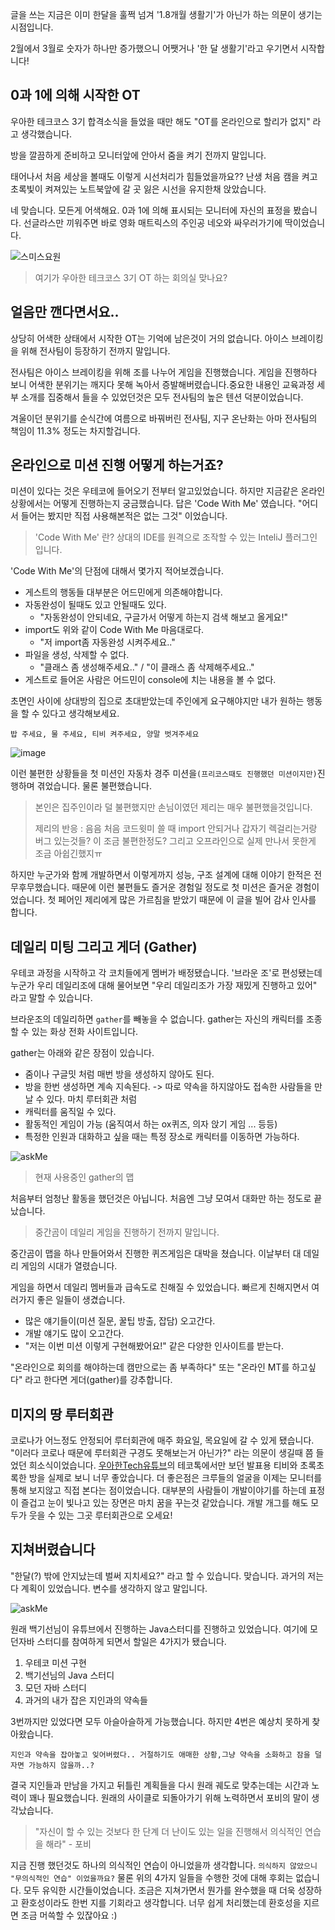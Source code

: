 글을 쓰는 지금은 이미 한달을 훌쩍 넘겨 '1.8개월 생활기'가 아닌가 하는 의문이 생기는 시점입니다.

2월에서 3월로 숫자가 하나만 증가했으니 어쨋거나 '한 달 생활기'라고 우기면서 시작합니다!



## 0과 1에 의해 시작한 OT
우아한 테크코스 3기 합격소식을 들었을 때만 해도 "OT를 온라인으로 할리가 없지" 라고 생각했습니다.

방을 깔끔하게 준비하고 모니터앞에 안아서 줌을 켜기 전까지 말입니다.

태어나서 처음 세상을 볼때도 이렇게 시선처리가 힘들었을까요?? 난생 처음 캠을 켜고 초록빛이 켜져있는 노트북앞에 갈 곳 잃은 시선을 유지한채 앉았습니다.

네 맞습니다. 모든게 어색해요. 0과 1에 의해 표시되는 모니터에 자신의 표정을 봤습니다. 선글라스만 끼워주면 바로 영화 매트릭스의 주인공 네오와 싸우러가기에 딱이었습니다.


![스미스요원](https://img1.daumcdn.net/thumb/R1280x0/?scode=mtistory2&fname=https%3A%2F%2Fblog.kakaocdn.net%2Fdn%2FEgBQ0%2Fbtq05n1hTSG%2FQ46PDKrUzOhSMgUjMcrj3K%2Fimg.jpg)

> 여기가 우아한 테크코스 3기 OT 하는 회의실 맞나요?

## 얼음만 깬다면서요..
상당히 어색한 상태에서 시작한 OT는 기억에 남은것이 거의 없습니다. 아이스 브레이킹을 위해 전사팀이 등장하기 전까지 말입니다.

전사팀은 아이스 브레이킹을 위해 조를 나누어 게임을 진행했습니다. 게임을 진행하다 보니 어색한 분위기는 깨지다 못해 녹아서 증발해버렸습니다.중요한 내용인 교육과정 세부 소개를 집중해서 들을 수 있었던것은 모두 전사팀의 높은 텐션 덕분이었습니다.

겨울이던 분위기를 순식간에 여름으로 바꿔버린 전사팀, 지구 온난화는 아마 전사팀의 책임이 11.3% 정도는 차지할겁니다.



## 온라인으로 미션 진행 어떻게 하는거죠?
미션이 있다는 것은 우테코에 들어오기 전부터 알고있었습니다. 하지만 지금같은 온라인 상황에서는 어떻게 진행하는지 궁금했습니다.
답은 'Code With Me' 였습니다. "어디서 들어는 봤지만 직접 사용해본적은 없는 그것" 이었습니다.

> 'Code With Me' 란? 상대의 IDE를 원격으로 조작할 수 있는 InteliJ 플러그인 입니다.

'Code With Me'의 단점에 대해서 몇가지 적어보겠습니다.
* 게스트의 행동들 대부분은 어드민에게 의존해야합니다.
* 자동완성이 될때도 있고 안될때도 있다.
    + "자동완성이 안되네요, 구글가서 어떻게 하는지 검색 해보고 올게요!"
* import도 위와 같이 Code With Me 마음대로다.
    + "저 import좀 자동완성 시켜주세요.."
* 파일을 생성, 삭제할 수 없다.
    + "클래스 좀 생성해주세요.." / "이 클래스 좀 삭제해주세요.."
* 게스트로 들어온 사람은 어드민이 console에 치는 내용을 볼 수 없다.

초면인 사이에 상대방의 집으로 초대받았는데 주인에게 요구해야지만 내가 원하는 행동을 할 수 있다고 생각해보세요.

```밥 주세요, 물 주세요, 티비 켜주세요, 양말 벗겨주세요```

![image](https://user-images.githubusercontent.com/57378410/112709652-a2da8780-8efe-11eb-8e15-5c378772d904.png)

이런 불편한 상황들을 첫 미션인 자동차 경주 미션을```(프리코스때도 진행했던 미션이지만)```진행하며 겪었습니다. 물론 불편했습니다.
> 본인은 집주인이라 덜 불편했지만 손님이였던 제리는 매우 불편했을것입니다.
> 
> 제리의 반응 :
> 음음 처음 코드윗미 쓸 때 
> import 안되거나 갑자기 렉걸리는거랑 버그 있는것들? 이 조금 불편한정도?
> 그리고 오프라인으로 실제 만나서 못한게 조금 아쉽긴했지ㅠ

하지만 누군가와 함께 개발하면서 이렇게까지 성능, 구조 설계에 대해 이야기 한적은 전무후무했습니다. 때문에 이런 불편들도 즐거운 경험일 정도로 첫 미션은 즐거운 경험이었습니다. 첫 페어인 제리에게 많은 가르침을 받았기 때문에 이 글을 빌어 감사 인사를 합니다.

## 데일리 미팅 그리고 게더 (Gather)
우테코 과정을 시작하고 각 코치들에게 멤버가 배정됐습니다. '브라운 조'로 편성됐는데 누군가 우리 데일리조에 대해 물어보면 "우리 데일리조가 가장 재밌게 진행하고 있어" 라고 말할 수 있습니다.

브라운조의 데일리하면 ```gather```를 빼놓을 수 없습니다. gather는 자신의 캐릭터를 조종할 수 있는 화상 전화 사이트입니다.

gather는 아래와 같은 장점이 있습니다.
* 줌이나 구글밋 처럼 매번 방을 생성하지 않아도 된다.
* 방을 한번 생성하면 계속 지속된다. -> 따로 약속을 하지않아도 접속한 사람들을 만날 수 있다. 마치 루터회관 처럼
* 캐릭터를 움직일 수 있다.
* 활동적인 게임이 가능 (움직여서 하는 ox퀴즈, 의자 앉기 게임 ... 등등)
* 특정한 인원과 대화하고 싶을 때는 특정 장소로 캐릭터를 이동하면 가능하다.

![askMe](https://img1.daumcdn.net/thumb/R1280x0/?scode=mtistory2&fname=https%3A%2F%2Fblog.kakaocdn.net%2Fdn%2Fcu9nSK%2Fbtq06izAlGY%2FyrkKhXp8H7VKrUWkj2tkpK%2Fimg.png)

>현재 사용중인 gather의 맵

처음부터 엄청난 활동을 했던것은 아닙니다. 처음엔 그냥 모여서 대화만 하는 정도로 끝났습니다.

> 중간곰이 데일리 게임을 진행하기 전까지 말입니다.

중간곰이 맵을 하나 만들어와서 진행한 퀴즈게임은 대박을 쳤습니다. 이날부터 대 데일리 게임의 시대가 열렸습니다.

게임을 하면서 데일리 멤버들과 급속도로 친해질 수 있었습니다. 빠르게 친해지면서 여러가지 좋은 일들이 생겼습니다.

* 많은 얘기들이(미션 질문, 꿀팁 방출, 잡담) 오고간다.
* 개발 얘기도 많이 오고간다.
* "저는 이번 미션 이렇게 구현해봤어요!" 같은 다양한 인사이트를 받는다.


"온라인으로 회의를 해야하는데 캠만으로는 좀 부족하다" 또는 "온라인 MT를 하고싶다" 라고 한다면 게더(gather)를 강추합니다.



## 미지의 땅 루터회관
코로나가 어느정도 안정되어 루터회관에 매주 화요일, 목요일에 갈 수 있게 됐습니다. 
"이러다 코로나 때문에 루터회관 구경도 못해보는거 아닌가?" 라는 의문이 생길때 쯤 들었던 희소식이었습니다.
[우아한Tech유튜브][woowaTechLink]의 테코톡에서만 보던 발표용 티비와 초록초록한 방을 실제로 보니 너무 좋았습니다. 
더 좋은점은 크루들의 얼굴을 이제는 모니터를 통해 보지않고 직접 본다는 점이었습니다. 
대부분의 사람들이 개발이야기를 하는데 표정이 즐겁고 눈이 빛나고 있는 장면은 마치 꿈을 꾸는것 같았습니다. 
개발 개그를 해도 모두가 웃을 수 있는 그곳 루터회관으로 오세요!

[woowaTechLink]: https://www.youtube.com/channel/UC-mOekGSesms0agFntnQang

## 지쳐버렸습니다
"한달(?) 밖에 안지났는데 벌써 지치세요?" 라고 할 수 있습니다.
맞습니다. 과거의 저는 다 계획이 있었습니다. 변수를 생각하지 않고 말입니다.

![askMe](https://img1.daumcdn.net/thumb/R1280x0/?scode=mtistory2&fname=https%3A%2F%2Fblog.kakaocdn.net%2Fdn%2FpircI%2Fbtq04MH6oFw%2FoIz0wifPrBcn0A1Mgia8QK%2Fimg.jpg)

원래 백기선님이 유튜브에서 진행하는 Java스터디를 진행하고 있었습니다. 여기에 모던자바 스터디를 참여하게 되면서 할일은 4가지가 됐습니다.

1. 우테코 미션 구현
2. 백기선님의 Java 스터디
3. 모던 자바 스터디
4. 과거의 내가 잡은 지인과의 약속들

3번까지만 있었다면 모두 아슬아슬하게 가능했습니다. 하지만 4번은 예상치 못하게 찾아왔습니다.
```
지인과 약속을 잡아놓고 잊어버렸다.. 거절하기도 애매한 상황,그냥 약속을 소화하고 잠을 덜 자면 가능하지 않을까..?
```
결국 지인들과 만남을 가지고 뒤틀린 계획들을 다시 원래 궤도로 맞추는데는 시간과 노력이 꽤나 필요했습니다.
원래의 사이클로 되돌아가기 위해 노력하면서 포비의 말이 생각났습니다.
> "자신이 할 수 있는 것보다 한 단계 더 난이도 있는 일을 진행해서 의식적인 연습을 해라" - 포비

지금 진행 했던것도 하나의 의식적인 연습이 아니었을까 생각합니다. ```의식하지 않았으니 "무의식적인 연습" 이었을까요?```
물론 위의 4가지 일들을 수행한 것에 대해 후회는 없습니다. 모두 유익한 시간들이었습니다.
조금은 지쳐가면서 뭔가를 완수했을 때 더욱 성장하고 환호성이라도 한번 지를 기회라고 생각합니다.
너무 쉽게 처리했는데 환호성을 지르면 조금 머쓱할 수 있잖아요 :)
